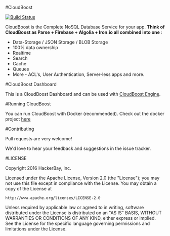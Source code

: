 #CloudBoost

[![Build Status](https://travis-ci.org/CloudBoost/dashboard.svg?branch=master)](https://travis-ci.org/CloudBoost/dashboard)

CloudBoost is the Complete NoSQL Database Service for your app. **Think of CloudBoost as Parse + Firebase + Algolia + Iron.io all combined into one** :
 - Data-Storage / JSON Storage / BLOB Storage
 - 100% data ownership
 - Realtime
 - Search
 - Cache
 - Queues
 - More - ACL's, User Authentication, Server-less apps and more.


#CloudBoost Dashboard

This is a CloudBoost Dashboard and can be used with [CloudBoost Engine](https://www.github.com/CloudBoost/cloudboost).

#Running CloudBoost

You can run CloudBoost with Docker (recommended). Check out the docker project [here](https://github.com/cloudboost/docker)

#Contributing

Pull requests are very welcome!

We'd love to hear your feedback and suggestions in the issue tracker.


#LICENSE

Copyright 2016 HackerBay, Inc.

Licensed under the Apache License, Version 2.0 (the "License");
you may not use this file except in compliance with the License.
You may obtain a copy of the License at

    http://www.apache.org/licenses/LICENSE-2.0

Unless required by applicable law or agreed to in writing, software
distributed under the License is distributed on an "AS IS" BASIS,
WITHOUT WARRANTIES OR CONDITIONS OF ANY KIND, either express or implied.
See the License for the specific language governing permissions and
limitations under the License.
